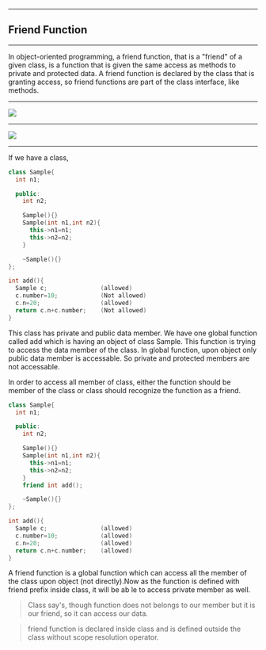 
___
## Friend Function
***
In object-oriented programming, a friend function, that is a "friend" of a given class, is a function that is given the same access as methods to private and protected data. A friend function is declared by the class that is granting access, so friend functions are part of the class interface, like methods.
***
![](https://www.journaldev.com/wp-content/uploads/2020/02/friend_function-1.png)
***
![](https://image.slidesharecdn.com/12-170211073924/95/friend-functionc-9-638.jpg?cb=1486799043)
***
If we have a class,
~~~C++
class Sample{
  int n1;

  public:
    int n2;

    Sample(){}
    Sample(int n1,int n2){
      this->n1=n1;
      this->n2=n2;
    }

    ~Sample(){}
};

int add(){
  Sample c;               (allowed)
  c.number=10;            (Not allowed)
  c.n=20;                 (allowed)
  return c.n+c.number;    (Not allowed)
}
~~~
This class has private and public data member.
We have one global function called add which is having an object of class Sample. This function is trying to access the data member of the class. In global function, upon object only public data member is accessable. So private and protected members are not accessable.

In order to access all member of class, either the function should be member of the class or class should recognize the function as a friend.
~~~C++
class Sample{
  int n1;

  public:
    int n2;

    Sample(){}
    Sample(int n1,int n2){
      this->n1=n1;
      this->n2=n2;
    }
    friend int add();

    ~Sample(){}
};

int add(){
  Sample c;               (allowed)
  c.number=10;            (allowed)
  c.n=20;                 (allowed)
  return c.n+c.number;    (allowed)
}
~~~

A friend function is a global function which can access all the member of the class upon object (not directly).Now as the function is defined with friend prefix inside class, it will be ab
le to access private member as well.

> Class say's, though function does not belongs to our member but it is our friend, so it can access our data.

>friend function is declared inside class and is defined outside the class without scope resolution operator.
